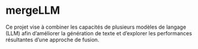 # mergeLLM
Ce projet vise à combiner les capacités de plusieurs modèles de langage (LLM) afin d’améliorer la génération de texte et d’explorer les performances résultantes d’une approche de fusion.
